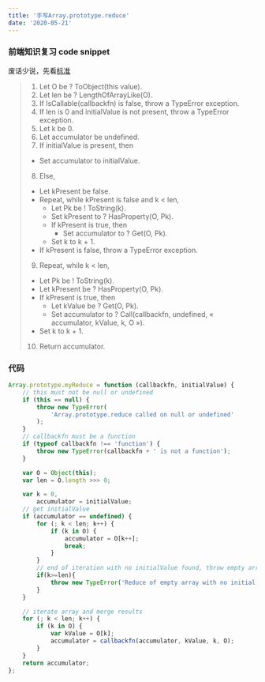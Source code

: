 ```yaml
---
title: '手写Array.prototype.reduce'
date: '2020-05-21'
---
```


### 前端知识复习 code snippet

废话少说，先看[标准](https://tc39.es/ecma262/#sec-array.prototype.reduce)

>1. Let O be ? ToObject(this value).
>2. Let len be ? LengthOfArrayLike(O).
>3. If IsCallable(callbackfn) is false, throw a TypeError exception.
>4. If len is 0 and initialValue is not present, throw a TypeError exception.
>5. Let k be 0.
>6. Let accumulator be undefined.
>7. If initialValue is present, then
> - Set accumulator to initialValue.
>8. Else,
> - Let kPresent be false.
> - Repeat, while kPresent is false and k < len,
>   - Let Pk be ! ToString(k).
>   - Set kPresent to ? HasProperty(O, Pk).
>   - If kPresent is true, then
>     - Set accumulator to ? Get(O, Pk).
>   - Set k to k + 1.
> - If kPresent is false, throw a TypeError exception.
>9. Repeat, while k < len,
> - Let Pk be ! ToString(k).
> - Let kPresent be ? HasProperty(O, Pk).
> - If kPresent is true, then
>   - Let kValue be ? Get(O, Pk).
>   - Set accumulator to ? Call(callbackfn, undefined, « accumulator, kValue, k, O »).
> - Set k to k + 1.
>10. Return accumulator.

### 代码

```javascript
Array.prototype.myReduce = function (callbackfn, initialValue) {
    // this must not be null or undefined
    if (this == null) {
        throw new TypeError(
            'Array.prototype.reduce called on null or undefined'
        );
    }
    // callbackfn must be a function
    if (typeof callbackfn !== 'function') {
        throw new TypeError(callbackfn + ' is not a function');
    }

    var O = Object(this);
    var len = O.length >>> 0;

    var k = 0,
        accumulator = initialValue;
    // get initialValue
    if (accumulator == undefined) {
        for (; k < len; k++) {
            if (k in O) {
                accumulator = O[k++];
                break;
            }
        }
        // end of iteration with no initialValue found, throw empty array error
        if(k>=len){
            throw new TypeError('Reduce of empty array with no initial value');
        }
    }

    // iterate array and merge results
    for (; k < len; k++) {
        if (k in O) {
            var kValue = O[k];
            accumulator = callbackfn(accumulator, kValue, k, O);
        }
    }
    return accumulator;
};

```
